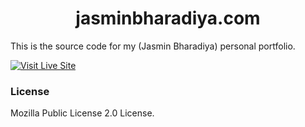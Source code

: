 <h1 align="center">
    jasminbharadiya.com
</h1>

This is the source code for my (Jasmin Bharadiya) personal portfolio.

[![Visit Live Site](https://img.shields.io/badge/Visit%20Live%20Site-success?style=for-the-badge)](https://jasminbharadiya.com)

### License
Mozilla Public License 2.0 License.


